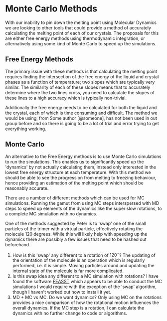 Monte Carlo Methods
===================

With our inability to pin down the melting point using Molecular Dynamics we are looking to other tools that could provide a method of accurately calculating the melting point of each of our crystals. The proposals for this are either free energy methods using thermodynamic integration, or alternatively using some kind of Monte Carlo to speed up the simulations.

## Free Energy Methods

The primary issue with these methods is that calculating the melting point requires finding the intersection of the free energy of the liquid and crystal phases as a function of temperature; two slopes which are typically very similar. The similarity of each of these slopes means that to accurately determine where the two lines cross, you need to calculate the slopes of these lines to a high accuracy which is typically non-trivial.

Additionally the free energy needs to be calculated for both the liquid and the crystal, each of which is time consuming and difficult. The method we would be using, from Some author  [@someone], has not been used in out group before and so there is going to be a lot of trial and error trying to get everything working.

## Monte Carlo

An alternative to the Free Energy methods is to use Monte Carlo simulations to run the simulations. This enables us to significantly speed up the 'dynamics' by not actually calculating them, instead only interested in the lowest free energy structure at each temperature. With this method we should be able to see the progression from melting to freezing behaviour, hence providing an estimation of the melting point which should be reasonably accurate.

There are a number of different methods which can be used for MC simulations. Running the gamut from using MC steps interspersed with MD steps to speed up elements of the dynamics like the super slow rotations, to a complete MC simulation with no dynamics.

One of the methods suggested by Peter is to 'swap' one of the small particles of the trimer with a virtual particle, effectively rotating the molecule 120 degrees. While this will likely help with speeding up the dynamics there are possibly a few issues that need to be hashed out beforehand.

1. How is this 'swap' any different to a rotation of $120^\circ$? The updating of the orientation of the molecule is an operation which is regularly performed, i.e. it is simple. Moving particles around and updating the internal state of the molecule is far more complicated.
2. Is this swap idea any different to a MC simulation with rotations? I have found the software [FEASST](https://pages.nist.gov/feasst/index.html) which appears to be able to conduct the MC simulations I would require with the exception of the 'swap' algorithm, though I haven't worked out how to install it yet.
3. MD + MC vs MC. Do we want dynamics? Only using MC on the rotations provides a nice comparison of how the rotational motion influences the overall dynamics. If the MC step is a rotation, I can calculate the dynamics with no further change to code or algorithms.
